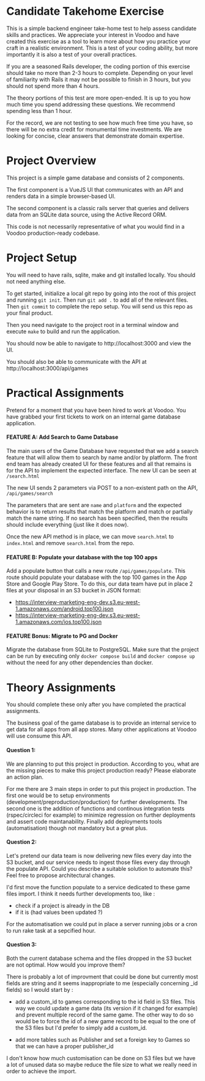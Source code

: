 # Candidate Takehome Exercise
This is a simple backend engineer take-home test to help assess candidate skills and practices.  We appreciate your interest in Voodoo and have created this exercise as a tool to learn more about how you practice your craft in a realistic environment.  This is a test of your coding ability, but more importantly it is also a test of your overall practices.

If you are a seasoned Rails developer, the coding portion of this exercise should take no more than 2-3 hours to complete.  Depending on your level of familiarity with Rails it may not be possible to finish in 3 hours, but you should not spend more than 4 hours.

The theory portions of this test are more open-ended.  It is up to you how much time you spend addressing these questions.  We recommend spending less than 1 hour.

For the record, we are not testing to see how much free time you have, so there will be no extra credit for monumental time investments.  We are looking for concise, clear answers that demonstrate domain expertise.

# Project Overview
This project is a simple game database and consists of 2 components.

The first component is a VueJS UI that communicates with an API and renders data in a simple browser-based UI.

The second component is a classic rails server that queries and delivers data from an SQLite data source, using the Active Record ORM.

This code is not necessarily representative of what you would find in a Voodoo production-ready codebase.

# Project Setup
You will need to have rails, sqlite, make and git installed locally. You should not need anything else.

To get started, initialize a local git repo by going into the root of this project and running `git init`.  Then run `git add .` to add all of the relevant files.  Then `git commit` to complete the repo setup.  You will send us this repo as your final product.

Then you need navigate to the project root in a terminal window and execute `make` to build and run the application.

You should now be able to navigate to http://localhost:3000 and view the UI.

You should also be able to communicate with the API at http://localhost:3000/api/games

# Practical Assignments
Pretend for a moment that you have been hired to work at Voodoo.  You have grabbed your first tickets to work on an internal game database application.

#### FEATURE A: Add Search to Game Database
The main users of the Game Database have requested that we add a search feature that will allow them to search by name and/or by platform.  The front end team has already created UI for these features and all that remains is for the API to implement the expected interface.  The new UI can be seen at `/search.html`

The new UI sends 2 parameters via POST to a non-existent path on the API, `/api/games/search`

The parameters that are sent are `name` and `platform` and the expected behavior is to return results that match the platform and match or partially match the name string.  If no search has been specified, then the results should include everything (just like it does now).

Once the new API method is in place, we can move `search.html` to `index.html` and remove `search.html` from the repo.

#### FEATURE B: Populate your database with the top 100 apps
Add a populate button that calls a new route `/api/games/populate`.  This route should populate your database with the top 100 games in the App Store and Google Play Store.
To do this, our data team have put in place 2 files at your disposal in an S3 bucket in JSON format:

- https://interview-marketing-eng-dev.s3.eu-west-1.amazonaws.com/android.top100.json
- https://interview-marketing-eng-dev.s3.eu-west-1.amazonaws.com/ios.top100.json

#### FEATURE Bonus: Migrate to PG and Docker

Migrate the database from SQLite to PostgreSQL.  Make sure that the project can be run by executing only `docker compose build` and `docker compose up` without the need for any other dependencies than docker.

# Theory Assignments
You should complete these only after you have completed the practical assignments.

The business goal of the game database is to provide an internal service to get data for all apps from all app stores.
Many other applications at Voodoo will use consume this API.

#### Question 1:
We are planning to put this project in production. According to you, what are the missing pieces to make this project production ready?
Please elaborate an action plan.

For me there are 3 main steps in order to put this project in production. The first one would be to setup environments (development/preproduction/production) for further developments.
The second one is the addition of functions and continous integration tests (rspec/circleci for example) to minimize regression on further deployments and assert code maintanability.
Finally add deployments tools (automatisation) though not mandatory but a great plus.

#### Question 2:
Let's pretend our data team is now delivering new files every day into the S3 bucket, and our service needs to ingest those files every day through the populate API. Could you describe a suitable solution to automate this?
Feel free to propose architectural changes.

I'd first move the function populate to a service dedicated to these game files import. I think it needs further developments too, like :
- check if a project is already in the DB
- if it is (had values been updated ?)

For the automatisation we could put in place a server running jobs or a cron to run rake task at a sepcified hour. 

#### Question 3:
Both the current database schema and the files dropped in the S3 bucket are not optimal.
How would you improve them?

There is probably a lot of improvment that could be done but currently most fields are string and it seems inappropriate to me (especially concerning _id fields) so I would start by :

- add a custom_id to games corresponding to the id field in S3 files. This way we could update a game data (its version if it changed for example) and prevent multiple record of the same game. The other way to do so would be to force the id of a new game record to be equal to the one of the S3 files but I'd prefer to simply add a custom_id.

- add more tables such as Publisher and set a foreign key to Games so that we can have a proper publisher_id

I don't know how much customisation can be done on S3 files but we have a lot of unused data so maybe reduce the file size to what we really need in order to achieve the import.

